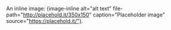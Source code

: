 An inline image: {image-inline alt="alt text" file-path="http://placehold.it/350x150" caption="Placeholder image" source="https://placehold.it/"}.
